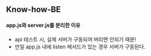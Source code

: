 ## Know-how-BE

#### app.js와 server.js를 분리한 이유

-   api 테스트 시, 실제 서버가 구동되어 버리면 안되기 때문!
-   만일 app.js 내에 listen 메서드가 있는 경우 서버가 구동된다.

